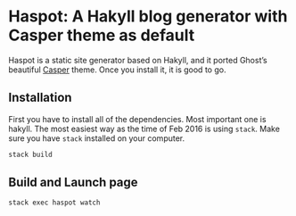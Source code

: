 # Haspot: A Hakyll blog generator with Casper theme as default

Haspot is a static site generator based on Hakyll, and it ported Ghost’s beautiful [Casper](https://github.com/TryGhost/Casper) theme. Once you install it, it is good to go.


## Installation

First you have to install all of the dependencies. Most important one is hakyll. The most easiest way as the time of Feb 2016 is using `stack`. Make sure you have `stack` installed on your computer.

``` bash
stack build
```

## Build and Launch page

``` bash
stack exec haspot watch
```
